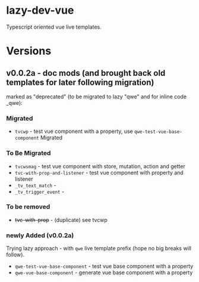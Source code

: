 # lazy-dev-vue

Typescript oriented vue live templates.

# Versions
## v0.0.2a - doc mods (and brought back old templates for later following migration)

marked as "deprecated" (to be migrated to lazy "qwe" and for inline code _qwe):
### Migrated
- `tvcwp` - test vue component with a property, use `qwe-test-vue-base-component` Migrated

### To Be Migrated
- `tvcwsmag` - test vue component with store, mutation, action and getter
- `tvc-with-prop-and-listener` - test vue component with property and listener
- `_tv_text_match` - 
- `_tv_trigger_event` - 

### To be removed
- ~~tvc-with-prop~~ - (duplicate) see tvcwp
  
### newly Added (v0.0.2a)
Trying lazy approach - with `qwe` live template prefix (hope no big breaks will follow). 
- `qwe-test-vue-base-component` - test vue base component with a property
- `qwe-vue-base-component` - generate vue base component with a property
     
